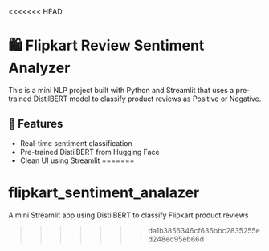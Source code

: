 <<<<<<< HEAD
# 🛍️ Flipkart Review Sentiment Analyzer

This is a mini NLP project built with Python and Streamlit that uses a pre-trained DistilBERT model to classify product reviews as Positive or Negative.

## 📌 Features
- Real-time sentiment classification
- Pre-trained DistilBERT from Hugging Face
- Clean UI using Streamlit
=======
# flipkart_sentiment_analazer
A mini Streamlit app using DistilBERT to classify Flipkart product reviews
>>>>>>> da1b3856346cf636bbc2835255ed248ed95eb66d
